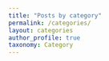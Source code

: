 ```yaml
---
title: "Posts by category"
permalink: /categories/
layout: categories
author_profile: true
taxonomy: Category
---
```

